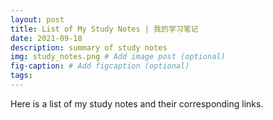 ```yaml
---
layout: post
title: List of My Study Notes | 我的学习笔记
date: 2021-09-18
description: summary of study notes
img: study_notes.png # Add image post (optional)
fig-caption: # Add figcaption (optional)
tags: 
---
```


Here is a list of my study notes and their corresponding links.




